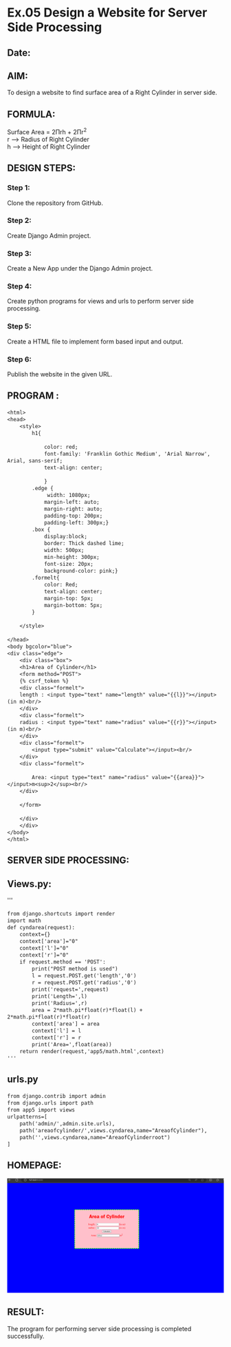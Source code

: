 # Ex.05 Design a Website for Server Side Processing
## Date:

## AIM:
To design a website to find surface area of a Right Cylinder in server side.

## FORMULA:
Surface Area = 2Πrh + 2Πr<sup>2</sup>
<br>r --> Radius of Right Cylinder
<br>h --> Height of Right Cylinder

## DESIGN STEPS:

### Step 1:
Clone the repository from GitHub.

### Step 2:
Create Django Admin project.

### Step 3:
Create a New App under the Django Admin project.

### Step 4:
Create python programs for views and urls to perform server side processing.

### Step 5:
Create a HTML file to implement form based input and output.

### Step 6:
Publish the website in the given URL.

## PROGRAM :



    <html>
    <head>
        <style>
            h1{

                color: red;
                font-family: 'Franklin Gothic Medium', 'Arial Narrow', Arial, sans-serif;
                text-align: center;
                
                }
            .edge {
                 width: 1080px;       
                margin-left: auto;
                margin-right: auto;
                padding-top: 200px;
                padding-left: 300px;}
            .box {
                display:block;
                border: Thick dashed lime;
                width: 500px;
                min-height: 300px;
                font-size: 20px;
                background-color: pink;}
            .formelt{
                color: Red;
                text-align: center;
                margin-top: 5px;
                margin-bottom: 5px;
            }

        </style>

    </head>
    <body bgcolor="blue">
    <div class="edge">
        <div class="box">
        <h1>Area of Cylinder</h1>
        <form method="POST">
        {% csrf_token %}
        <div class="formelt">
        length : <input type="text" name="length" value="{{l}}"></input>(in m)<br/>
        </div>
        <div class="formelt">
        radius : <input type="text" name="radius" value="{{r}}"></input>(in m)<br/>
        </div>
        <div class="formelt">
            <input type="submit" value="Calculate"></input><br/>
        </div>
        <div class="formelt">
            
            Area: <input type="text" name="radius" value="{{area}}"></input>m<sup>2</sup><br/>
        </div>

        </form>

        </div>
        </div>
    </body>
    </html>



## SERVER SIDE PROCESSING:

## Views.py:
'''
 
    from django.shortcuts import render
    import math
    def cyndarea(request):
        context={}
        context['area']="0"
        context['l']="0"
        context['r']="0"
        if request.method == 'POST':
            print("POST method is used")
            l = request.POST.get('length','0')
            r = request.POST.get('radius','0')
            print('request=',request)
            print('Length=',l)
            print('Radius=',r)
            area = 2*math.pi*float(r)*float(l) + 2*math.pi*float(r)*float(r)
            context['area'] = area
            context['l'] = l
            context['r'] = r
            print('Area=',float(area))
        return render(request,'app5/math.html',context)
    '''


## urls.py

    from django.contrib import admin
    from django.urls import path
    from app5 import views
    urlpatterns=[
        path('admin/',admin.site.urls),
        path('areaofcylinder/',views.cyndarea,name="AreaofCylinder"),
        path('',views.cyndarea,name="AreaofCylinderroot")
    ]
    

## HOMEPAGE:
![alt text](<Screenshot 2024-04-17 171919.png>)

## RESULT:
The program for performing server side processing is completed successfully.
